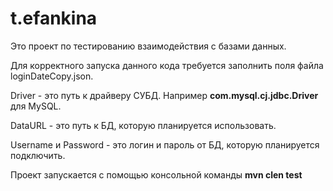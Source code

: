 # t.efankina

Это проект по тестированию взаимодействия с базами данных.

Для корректного запуска данного кода требуется заполнить поля файла loginDateCopy.json.

Driver - это путь к драйверу СУБД. Например **com.mysql.cj.jdbc.Driver** для MySQL.

DataURL - это путь к БД, которую планируется использовать.

Username и Password - это логин и пароль от БД, которую планируется подключить.

Проект запускается с помощью консольной команды **mvn clen test**